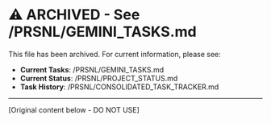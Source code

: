 # ⚠️ ARCHIVED - See /PRSNL/GEMINI_TASKS.md
This file has been archived. For current information, please see:
- **Current Tasks**: /PRSNL/GEMINI_TASKS.md
- **Current Status**: /PRSNL/PROJECT_STATUS.md
- **Task History**: /PRSNL/CONSOLIDATED_TASK_TRACKER.md

---
[Original content below - DO NOT USE]